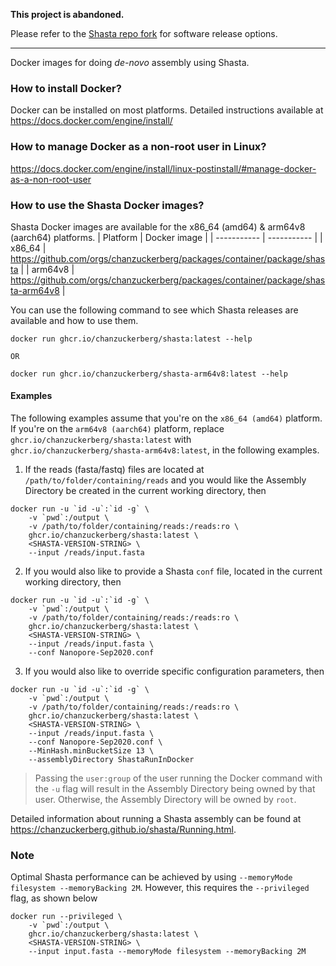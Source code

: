 **This project is abandoned.**

Please refer to the [Shasta repo fork](https://github.com/paoloshasta/shasta) for software release options.

---

Docker images for doing _de-novo_ assembly using Shasta.

### How to install Docker?
Docker can be installed on most platforms. Detailed instructions available at https://docs.docker.com/engine/install/

### How to manage Docker as a non-root user in Linux?
https://docs.docker.com/engine/install/linux-postinstall/#manage-docker-as-a-non-root-user

### How to use the Shasta Docker images?
Shasta Docker images are available for the x86_64 (amd64) & arm64v8 (aarch64) platforms.
| Platform    | Docker image |
| ----------- | -----------  |
| x86_64      | https://github.com/orgs/chanzuckerberg/packages/container/package/shasta       |
| arm64v8   | https://github.com/orgs/chanzuckerberg/packages/container/package/shasta-arm64v8        |

You can use the following command to see which Shasta releases are available and how to use them.
```
docker run ghcr.io/chanzuckerberg/shasta:latest --help

OR

docker run ghcr.io/chanzuckerberg/shasta-arm64v8:latest --help
```
#### Examples
The following examples assume that you're on the `x86_64 (amd64)` platform. If you're on the `arm64v8 (aarch64)` platform, replace `ghcr.io/chanzuckerberg/shasta:latest` with `ghcr.io/chanzuckerberg/shasta-arm64v8:latest`, in the following examples.

1. If the reads (fasta/fastq) files are located at `/path/to/folder/containing/reads` and you would like the Assembly Directory be created in the current working directory, then
```
docker run -u `id -u`:`id -g` \
    -v `pwd`:/output \
    -v /path/to/folder/containing/reads:/reads:ro \
    ghcr.io/chanzuckerberg/shasta:latest \
    <SHASTA-VERSION-STRING> \
    --input /reads/input.fasta
```
2. If you would also like to provide a Shasta `conf` file, located in the current working directory, then
```
docker run -u `id -u`:`id -g` \
    -v `pwd`:/output \
    -v /path/to/folder/containing/reads:/reads:ro \
    ghcr.io/chanzuckerberg/shasta:latest \
    <SHASTA-VERSION-STRING> \
    --input /reads/input.fasta \
    --conf Nanopore-Sep2020.conf
```
3. If you would also like to override specific configuration parameters, then
```
docker run -u `id -u`:`id -g` \
    -v `pwd`:/output \
    -v /path/to/folder/containing/reads:/reads:ro \
    ghcr.io/chanzuckerberg/shasta:latest \
    <SHASTA-VERSION-STRING> \
    --input /reads/input.fasta \
    --conf Nanopore-Sep2020.conf \
    --MinHash.minBucketSize 13 \
    --assemblyDirectory ShastaRunInDocker
```

> Passing the `user:group` of the user running the Docker command with the `-u` flag will result in the Assembly Directory being owned by that user. Otherwise, the Assembly Directory will be owned by `root`. 

Detailed information about running a Shasta assembly can be found at https://chanzuckerberg.github.io/shasta/Running.html. 

### Note
Optimal Shasta performance can be achieved by using `--memoryMode filesystem --memoryBacking 2M`. However, this requires the `--privileged` flag, as shown below

```
docker run --privileged \
    -v `pwd`:/output \
    ghcr.io/chanzuckerberg/shasta:latest \
    <SHASTA-VERSION-STRING> \
    --input input.fasta --memoryMode filesystem --memoryBacking 2M
```
